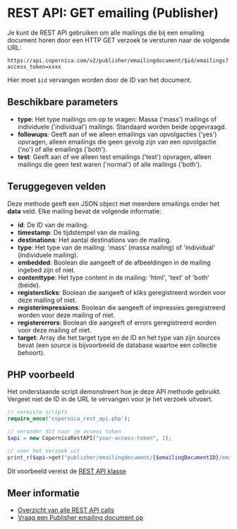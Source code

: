 # REST API: GET emailing (Publisher)

Je kunt de REST API gebruiken om alle mailings die bij een emailing document 
horen door een HTTP GET verzoek te versturen naar de volgende URL:

`https://api.copernica.com/v2/publisher/emailingdocument/$id/emailings?access_token=xxxx`

Hier moet `$id` vervangen worden door de ID van het document.

## Beschikbare parameters

* **type**: Het type mailings om op te vragen: Massa ('mass') mailings 
of individuele ('individual') mailings. Standaard worden beide opgevraagd.
* **followups**: Geeft aan of we alleen emailings van opvolgacties ('yes') opvragen, 
alleen emailings die geen gevolg zijn van een opvolgactie ('no') of alle emailings ('both').
* **test**: Geeft aan of we alleen test emailings ('test') opvragen, alleen 
mailings die geen test waren ('normal') of alle mailings ('both').

## Teruggegeven velden

Deze methode geeft een JSON object met meerdere emailings onder het **data** 
veld. Elke mailing bevat de volgende informatie:

* **id**: De ID van de mailing. 
* **timestamp**: De tijdstempel van de mailing.
* **destinations**: Het aantal destinations van de mailing.
* **type**: Het type van de mailing: 'mass' (massa mailing) of 'individual' (individuele mailing).
* **embedded**: Boolean die aangeeft of de afbeeldingen in de mailing ingebed zijn of niet.
* **contenttype**: Het type content in de mailing: 'html', 'text' of 'both' (beide).
* **registerclicks**: Boolean die aangeeft of kliks geregistreerd worden voor deze mailing of niet.
* **registerimpressions**: Boolean die aangeeft of impressies geregistreerd worden voor deze mailing of niet.
* **registererrors**: Boolean die aangeeft of errors geregistreerd worden voor deze mailing of niet.
* **target**: Array die het target type en de ID en het type van zijn sources bevat (een source is bijvoorbeeld de database waartoe een collectie behoort).

## PHP voorbeeld

Het onderstaande script demonstreert hoe je deze API methode gebruikt. 
Vergeet niet de ID in de URL te vervangen voor je het verzoek uitvoert.

```php
// vereiste scripts
require_once('copernica_rest_api.php');

// verander dit naar je access token
$api = new CopernicaRestAPI("your-access-token", 2);

// voer het verzoek uit
print_r($api->get("publisher/emailingdocument/{$emailingDocumentID}/emailings"));
```

Dit voorbeeld vereist de [REST API klasse](./rest-php)

## Meer informatie

* [Overzicht van alle REST API calls](./rest-api)
* [Vraag een Publisher emailing document op](./rest-get-publisher-emailingdocument)

